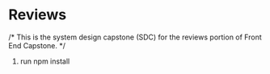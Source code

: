 # Reviews
/*
  This is the system design capstone (SDC) for the reviews portion of Front End Capstone.
*/
1. run npm install
